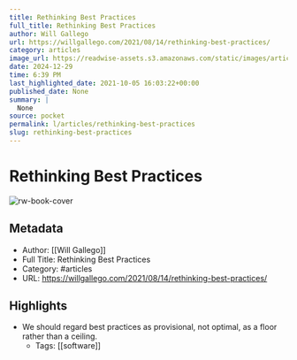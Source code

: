 ```yaml
---
title: Rethinking Best Practices
full_title: Rethinking Best Practices
author: Will Gallego
url: https://willgallego.com/2021/08/14/rethinking-best-practices/
category: articles
image_url: https://readwise-assets.s3.amazonaws.com/static/images/article3.5c705a01b476.png
date: 2024-12-29
time: 6:39 PM
last_highlighted_date: 2021-10-05 16:03:22+00:00
published_date: None
summary: |
  None
source: pocket
permalink: l/articles/rethinking-best-practices
slug: rethinking-best-practices
---
```

# Rethinking Best Practices

![rw-book-cover](https://readwise-assets.s3.amazonaws.com/static/images/article3.5c705a01b476.png)

## Metadata
- Author: [[Will Gallego]]
- Full Title: Rethinking Best Practices
- Category: #articles
- URL: https://willgallego.com/2021/08/14/rethinking-best-practices/

## Highlights
- We should regard best practices as provisional, not optimal, as a floor rather than a ceiling.
    - Tags: [[software]] 



